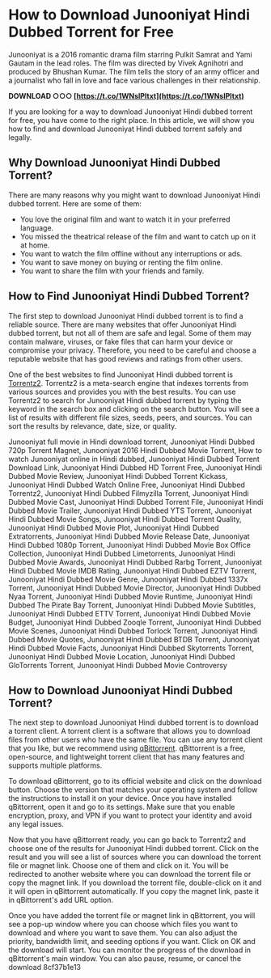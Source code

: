 # How to Download Junooniyat Hindi Dubbed Torrent for Free
 
Junooniyat is a 2016 romantic drama film starring Pulkit Samrat and Yami Gautam in the lead roles. The film was directed by Vivek Agnihotri and produced by Bhushan Kumar. The film tells the story of an army officer and a journalist who fall in love and face various challenges in their relationship.
 
**DOWNLOAD ○○○ [https://t.co/1WNslPltxt](https://t.co/1WNslPltxt)**


 
If you are looking for a way to download Junooniyat Hindi dubbed torrent for free, you have come to the right place. In this article, we will show you how to find and download Junooniyat Hindi dubbed torrent safely and legally.
 
## Why Download Junooniyat Hindi Dubbed Torrent?
 
There are many reasons why you might want to download Junooniyat Hindi dubbed torrent. Here are some of them:
 
- You love the original film and want to watch it in your preferred language.
- You missed the theatrical release of the film and want to catch up on it at home.
- You want to watch the film offline without any interruptions or ads.
- You want to save money on buying or renting the film online.
- You want to share the film with your friends and family.

## How to Find Junooniyat Hindi Dubbed Torrent?
 
The first step to download Junooniyat Hindi dubbed torrent is to find a reliable source. There are many websites that offer Junooniyat Hindi dubbed torrent, but not all of them are safe and legal. Some of them may contain malware, viruses, or fake files that can harm your device or compromise your privacy. Therefore, you need to be careful and choose a reputable website that has good reviews and ratings from other users.
 
One of the best websites to find Junooniyat Hindi dubbed torrent is [Torrentz2](https://www.torrentz2.eu/). Torrentz2 is a meta-search engine that indexes torrents from various sources and provides you with the best results. You can use Torrentz2 to search for Junooniyat Hindi dubbed torrent by typing the keyword in the search box and clicking on the search button. You will see a list of results with different file sizes, seeds, peers, and sources. You can sort the results by relevance, date, size, or quality.
 
Junooniyat full movie in Hindi download torrent,  Junooniyat Hindi Dubbed 720p Torrent Magnet,  Junooniyat 2016 Hindi Dubbed Movie Torrent,  How to watch Junooniyat online in Hindi dubbed,  Junooniyat Hindi Dubbed Torrent Download Link,  Junooniyat Hindi Dubbed HD Torrent Free,  Junooniyat Hindi Dubbed Movie Review,  Junooniyat Hindi Dubbed Torrent Kickass,  Junooniyat Hindi Dubbed Watch Online Free,  Junooniyat Hindi Dubbed Torrentz2,  Junooniyat Hindi Dubbed Filmyzilla Torrent,  Junooniyat Hindi Dubbed Movie Cast,  Junooniyat Hindi Dubbed Torrent File,  Junooniyat Hindi Dubbed Movie Trailer,  Junooniyat Hindi Dubbed YTS Torrent,  Junooniyat Hindi Dubbed Movie Songs,  Junooniyat Hindi Dubbed Torrent Quality,  Junooniyat Hindi Dubbed Movie Plot,  Junooniyat Hindi Dubbed Extratorrents,  Junooniyat Hindi Dubbed Movie Release Date,  Junooniyat Hindi Dubbed 1080p Torrent,  Junooniyat Hindi Dubbed Movie Box Office Collection,  Junooniyat Hindi Dubbed Limetorrents,  Junooniyat Hindi Dubbed Movie Awards,  Junooniyat Hindi Dubbed Rarbg Torrent,  Junooniyat Hindi Dubbed Movie IMDB Rating,  Junooniyat Hindi Dubbed EZTV Torrent,  Junooniyat Hindi Dubbed Movie Genre,  Junooniyat Hindi Dubbed 1337x Torrent,  Junooniyat Hindi Dubbed Movie Director,  Junooniyat Hindi Dubbed Nyaa Torrent,  Junooniyat Hindi Dubbed Movie Runtime,  Junooniyat Hindi Dubbed The Pirate Bay Torrent,  Junooniyat Hindi Dubbed Movie Subtitles,  Junooniyat Hindi Dubbed ETTV Torrent,  Junooniyat Hindi Dubbed Movie Budget,  Junooniyat Hindi Dubbed Zooqle Torrent,  Junooniyat Hindi Dubbed Movie Scenes,  Junooniyat Hindi Dubbed Torlock Torrent,  Junooniyat Hindi Dubbed Movie Quotes,  Junooniyat Hindi Dubbed BTDB Torrent,  Junooniyat Hindi Dubbed Movie Facts,  Junooniyat Hindi Dubbed Skytorrents Torrent,  Junooniyat Hindi Dubbed Movie Location,  Junooniyat Hindi Dubbed GloTorrents Torrent,  Junooniyat Hindi Dubbed Movie Controversy
 
## How to Download Junooniyat Hindi Dubbed Torrent?
 
The next step to download Junooniyat Hindi dubbed torrent is to download a torrent client. A torrent client is a software that allows you to download files from other users who have the same file. You can use any torrent client that you like, but we recommend using [qBittorrent](https://www.qbittorrent.org/). qBittorrent is a free, open-source, and lightweight torrent client that has many features and supports multiple platforms.
 
To download qBittorrent, go to its official website and click on the download button. Choose the version that matches your operating system and follow the instructions to install it on your device. Once you have installed qBittorrent, open it and go to its settings. Make sure that you enable encryption, proxy, and VPN if you want to protect your identity and avoid any legal issues.
 
Now that you have qBittorrent ready, you can go back to Torrentz2 and choose one of the results for Junooniyat Hindi dubbed torrent. Click on the result and you will see a list of sources where you can download the torrent file or magnet link. Choose one of them and click on it. You will be redirected to another website where you can download the torrent file or copy the magnet link. If you download the torrent file, double-click on it and it will open in qBittorrent automatically. If you copy the magnet link, paste it in qBittorrent's add URL option.
 
Once you have added the torrent file or magnet link in qBittorrent, you will see a pop-up window where you can choose which files you want to download and where you want to save them. You can also adjust the priority, bandwidth limit, and seeding options if you want. Click on OK and the download will start. You can monitor the progress of the download in qBittorrent's main window. You can also pause, resume, or cancel the download
 8cf37b1e13
 
